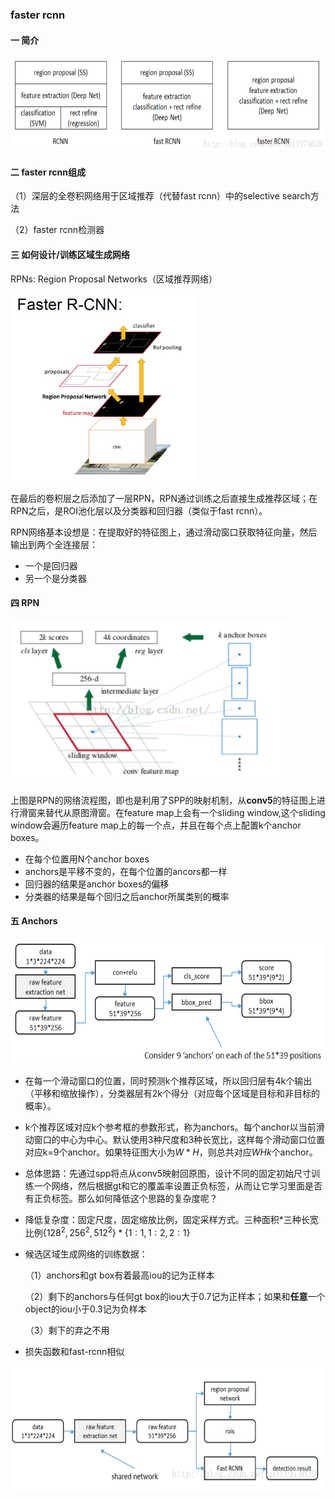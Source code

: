 ### faster rcnn

#### 一 简介

<img src='./src/faster.png' height='150'>

#### 二 faster rcnn组成

（1）深层的全卷积网络用于区域推荐（代替fast rcnn）中的selective search方法

（2）faster rcnn检测器

#### 三 如何设计/训练区域生成网络

RPNs: Region Proposal Networks（区域推荐网络）

<img src='./src/faster-rcnn.png' height='300'>

在最后的卷积层之后添加了一层RPN，RPN通过训练之后直接生成推荐区域；在RPN之后，是ROI池化层以及分类器和回归器（类似于fast rcnn）。

RPN网络基本设想是：在提取好的特征图上，通过滑动窗口获取特征向量，然后输出到两个全连接层：

* 一个是回归器
* 另一个是分类器

#### 四 RPN

<img src='./src/rpn.png' height='260'>

上图是RPN的网络流程图，即也是利用了SPP的映射机制，从**conv5**的特征图上进行滑窗来替代从原图滑窗。在feature map上会有一个sliding window,这个sliding window会遍历feature map上的每一个点，并且在每个点上配置k个anchor boxes。

* 在每个位置用N个anchor boxes
* anchors是平移不变的，在每个位置的ancors都一样
* 回归器的结果是anchor boxes的偏移
* 分类器的结果是每个回归之后anchor所属类别的概率


#### 五 Anchors

<img src='./src/faster2.png' height='200'>

* 在每一个滑动窗口的位置，同时预测k个推荐区域，所以回归层有4k个输出（平移和缩放操作），分类器层有2k个得分（对应每个区域是目标和非目标的概率）。

* k个推荐区域对应k个参考框的参数形式，称为anchors。每个anchor以当前滑动窗口的中心为中心。默认使用3种尺度和3种长宽比，这样每个滑动窗口位置对应k=9个anchor。如果特征图大小为$W*H$，则总共对应$WHk$个anchor。

* 总体思路：先通过spp将点从conv5映射回原图，设计不同的固定初始尺寸训练一个网络，然后根据gt和它的覆盖率设置正负标签，从而让它学习里面是否有正负标签。那么如何降低这个思路的复杂度呢？

* 降低复杂度：固定尺度，固定缩放比例，固定采样方式。三种面积*三种长宽比例$\{128^2,256^2,512^2\} * \{1:1,1:2,2:1\}$

* 候选区域生成网络的训练数据：

  （1）anchors和gt box有着最高iou的记为正样本

  （2）剩下的anchors与任何gt box的iou大于0.7记为正样本；如果和**任意**一个object的iou小于0.3记为负样本

  （3）剩下的弃之不用

* 损失函数和fast-rcnn相似

<img src='./src/faster3.png' height='200'>

